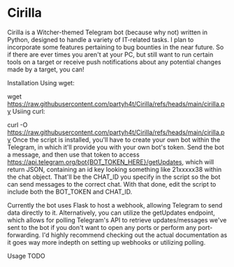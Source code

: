 # Cirilla
Cirilla is a Witcher-themed Telegram bot (because why not) written in Python, designed to handle a variety of IT-related tasks. I plan to incorporate some features pertaining to bug bounties in the near future. So if there are ever times you aren't at your PC, but still want to run certain tools on a target or receive push notifications about any potential changes made by a target, you can!

Installation
Using wget:

wget https://raw.githubusercontent.com/partyh4t/Cirilla/refs/heads/main/cirilla.py
Usiing curl:

curl -O https://raw.githubusercontent.com/partyh4t/Cirilla/refs/heads/main/cirilla.py
Once the script is installed, you'll have to create your own bot within the Telegram, in which it'll provide you with your own bot's token. Send the bot a message, and then use that token to access https://api.telegram.org/bot{BOT_TOKEN_HERE}/getUpdates, which will return JSON, containing an id key looking something like 21xxxxx38 within the chat object. That'll be the CHAT_ID you specify in the script so the bot can send messages to the correct chat. With that done, edit the script to include both the BOT_TOKEN and CHAT_ID.

Currently the bot uses Flask to host a webhook, allowing Telegram to send data directly to it. Alternatively, you can utilize the getUpdates endpoint, which allows for polling Telegram's API to retrieve updates/messages we've sent to the bot if you don't want to open any ports or perform any port-forwarding. I'd highly recommend checking out the actual documentation as it goes way more indepth on setting up webhooks or utilizing polling.

Usage
TODO
